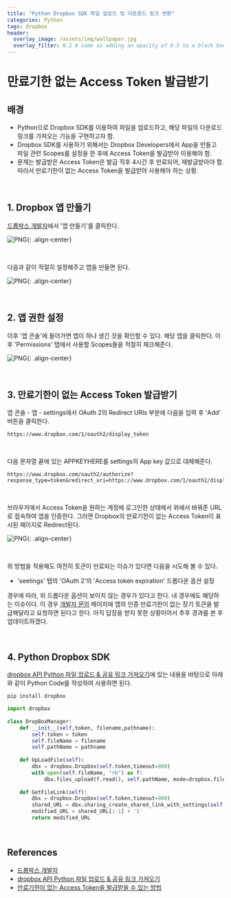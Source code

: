 ```yaml
---
title: "Python Dropbox SDK 파일 업로드 및 다운로드 링크 반환"
categories: Python
tags: dropbox
header:
  overlay_image: /assets/img/wallpaper.jpg
  overlay_filter: 0.2 # same as adding an opacity of 0.5 to a black background
---
```


# 만료기한 없는 Access Token 발급받기

## 배경

- Python으로 Dropbox SDK를 이용하여 파일을 업로드하고, 해당 파일의 다운로드 링크를 가져오는 기능을 구현하고자 함.
- Dropbox SDK를 사용하기 위해서는 Dropbox Developers에서 App을 만들고 파일 관련 Scopes를 설정을 한 후에 Access Token을 발급받아 이용해야 함.
- 문제는 발급받은 Access Token은 발급 직후 4시간 후 만료되어, 재발급받아야 함. 따라서 만료기한이 없는 Access Token을 발급받아 사용해야 하는 상황.

<br>

## 1. Dropbox 앱 만들기

[드롭박스 개발자](https://www.dropbox.com/developers/)에서 '앱 만들기'를 클릭한다.

![PNG](/assets/img/post_img/2021-12/dropbox_sdk_1.png){: .align-center}

<br>

다음과 같이 적절히 설정해주고 앱을 만들면 된다.

![PNG](/assets/img/post_img/2021-12/dropbox_sdk_2.png){: .align-center}

<br>

## 2. 앱 권한 설정

이후 '앱 콘솔'에 들어가면 앱이 하나 생긴 것을 확인할 수 있다. 해당 앱을 클릭한다. 이후 'Permissions' 탭에서 사용할 Scopes들을 적절히 체크해준다. 

![PNG](/assets/img/post_img/2021-12/dropbox_sdk_3.png){: .align-center}

<br>

## 3. 만료기한이 없는 Access Token 발급받기

앱 콘솔 - 앱 - settings에서 OAuth 2의 Redirect URIs 부분에 다음을 입력 후 'Add' 버튼을 클릭한다.

```
https://www.dropbox.com/1/oauth2/display_token
```

<br>

다음 문자열 끝에 있는 APPKEYHERE를 settings의 App key 값으로 대체해준다.

```
https://www.dropbox.com/oauth2/authorize?response_type=token&redirect_uri=https://www.dropbox.com/1/oauth2/display_token&client_id=APPKEYHERE
```

<br>

브라우저에서 Access Token을 원하는 계정에 로그인한 상태에서 위에서 바꿔준 URL로 접속하여 앱을 인증한다. 그러면 Dropbox의 만료기한이 없는 Access Token이 표시된 페이지로 Redirect된다.

![PNG](/assets/img/post_img/2021-12/dropbox_sdk_4.png){: .align-center}

<br>

위 방법을 적용해도 여전히 토큰이 만료되는 이슈가 있다면 다음을 시도해 볼 수 있다.

- 'seetings' 탭의 'OAuth 2'의 'Access token expiration' 드롭다운 옵션 설정

경우에 따라, 위 드롭다운 옵션이 보이지 않는 경우가 있다고 한다. 내 경우에도 해당하는 이슈이다. 이 경우 [개발자 문의](https://www.dropbox.com/developers/contact) 페이지에 앱의 인증 만료기한이 없는 장기 토큰을 발급해달라고 요청하면 된다고 한다. 아직 답장을 받지 못한 상황이어서 추후 경과를 본 후 업데이트하겠다.

<br>

## 4. Python Dropbox SDK

[dropbox API Python 파일 업로드 & 공유 링크 가져오기](https://junwe99.tistory.com/19)에 있는 내용을 바탕으로 아래와 같이 Python Code를 작성하여 사용하면 된다.

```bash
pip install dropbox
```

```python
import dropbox
 
class DropBoxManager:
    def __init__(self,token, filename,pathname):
        self.token = token
        self.fileName = filename
        self.pathName = pathname
 
    def UpLoadFile(self):
        dbx = dropbox.Dropbox(self.token,timeout=900)
        with open(self.fileName, "rb") as f:
            dbx.files_upload(f.read(), self.pathName, mode=dropbox.files.WriteMode.overwrite)
 
    def GetFileLink(self):
        dbx = dropbox.Dropbox(self.token,timeout=900)
        shared_URL = dbx.sharing_create_shared_link_with_settings(self.pathName).url
        modified_URL = shared_URL[:-1] + '1'
        return modified_URL
```

<br>

## References

- [드롭박스 개발자](https://www.dropbox.com/developers/)
- [dropbox API Python 파일 업로드 & 공유 링크 가져오기](https://junwe99.tistory.com/19)
- [만료기한이 없는 Access Token을 발급받을 수 있는 방법](https://www.dropboxforum.com/t5/Dropbox-API-Support-Feedback/Tokens-only-valid-for-4-hours-from-app-console/m-p/425358/highlight/true#M22718)